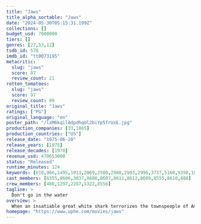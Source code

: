 ```yaml
---
title: "Jaws"
title_alpha_sortable: "Jaws"
date: "2024-05-30T05:15:31.199Z"
collections: []
budget_usd: 7000000
tiers: []
genres: [27,53,12]
tsdb_id: 578
imdb_id: "tt0073195"
metacritic:
  slug: "jaws"
  score: 87
  review_count: 21
rotten_tomatoes:
  slug: "jaws"
  score: 97
  review_count: 99
original_title: "Jaws"
ratings: ["PG"]
original_language: "en"
poster_path: "/lxM6kqilAdpdhqUl2biYp5frUxE.jpg"
production_companies: [33,1865]
production_countries: ["US"]
release_date: "1975-06-20"
release_years: [1975]
release_decades: [1970]
revenue_usd: 470653000
status: "Released"
runtime_minutes: 124
keywords: [818,966,1495,1913,2069,2580,2988,2993,2996,3737,5160,9398,10852,13031,13078,15097,15098,156175,158259,159743,163300,174617,223059,284923]
cast_members: [6355,8606,3037,8608,8607,8611,8612,8609,8555,8610,488]
crew_members: [488,1297,2287,5322,8556]
tagline: >
  Don't go in the water
overview: >
  When an insatiable great white shark terrorizes the townspeople of Amity Island, the police chief, an oceanographer and a grizzled shark hunter seek to destroy the blood-thirsty beast.
homepage: "https://www.uphe.com/movies/jaws"
---
```

